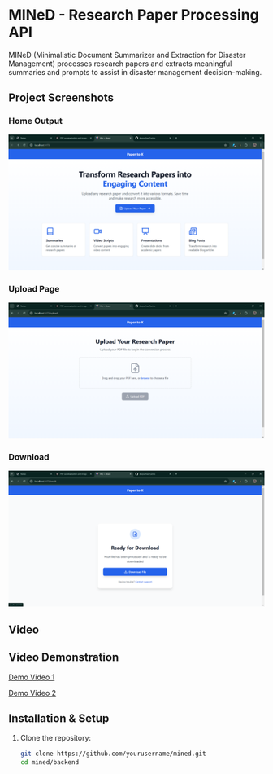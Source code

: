 # MINeD - Research Paper Processing API

MINeD (Minimalistic Document Summarizer and Extraction for Disaster Management) processes research papers and extracts meaningful summaries and prompts to assist in disaster management decision-making.

## Project Screenshots

### Home Output
![Summarized Output](Images\home.png)

### Upload Page
![Upload Page](Images\upload.png)

### Download
![Processing Flow](Images\download.png)

## Video

## Video Demonstration

[Demo Video 1](video/final_output%20(9).mp4)

[Demo Video 2](video/WhatsApp%20Video%202025-02-01%20at%2011.23.17_14af0f65.mp4)




## Installation & Setup

1. Clone the repository:
   ```bash
   git clone https://github.com/yourusername/mined.git
   cd mined/backend

